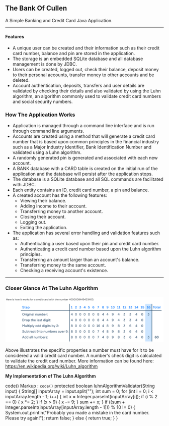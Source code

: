 ## The Bank Of Cullen ##

A Simple Banking and Credit Card Java Application.

-------------

#### Features

* A unique user can be created and their information such as their credit card number, balance and pin are stored in the application.
* The storage is an embedded SQLite database and all database management is done by JDBC.
* Users can be created, logged out, check their balance, deposit money to their personal accounts, transfer money to other accounts and be deleted. 
* Account authentication, deposits, transfers and user details are validated by checking their details and also validated by using the Luhn algorithm, an algorithm commonly 
  used to 
  validate 
  credit card numbers and social security numbers.

### How The Application Works ###

* Application is managed through a command line interface and is run through command line arguments. 
* Accounts are created using a method that will generate a credit card number that is based upon common principles in the financial industry such as a Major Industry Identifier, 
  Bank Identification Number and validated using a Luhn algorithm.
* A randomly generated pin is generated and associated with each new account. 
* A BANK database with a CARD table is created on the initial run of the application and the database will persist after the application stops. 
* The database is a SQLite database and all SQL commands are facilitated with JDBC. 
* Each entity contains an ID, credit card number, a pin and balance. 
* A created account has the following features:
    * Viewing their balance.
    * Adding income to their account.
    * Transferring money to another account.
    * Closing their account.
    * Logging out.
    * Exiting the application.
* The application has several error handling and validation features such as:
    * Authenticating a user based upon their pin and credit card number.
    * Authenticating a credit card number based upon the Luhn algorithm principles.
    * Transferring an amount larger than an account's balance.
    * Transferring money to the same account.
    * Checking a receiving account's existence. 

-------------

### Closer Glance At The Luhn Algorithm

![luhn_algorithm](https://github.com/csmithswim/BankOfCullen/blob/main/images/Luhn%20Algorithm.png)

Above illustrates the specific properties a number must have for it to be considered a valid credit card number. A number's check digit is calculated to validate the credit 
card number. 
More information can be found here: https://en.wikipedia.org/wiki/Luhn_algorithm

**My Implementation of The Luhn Algorithm**

code()
Markup : `code()`
protected boolean luhnAlgorithmValidator(String input) {
String[] inputArray = input.split("");
int sum = 0;
for (int i = 0; i < inputArray.length - 1; i++) {
int x = Integer.parseInt(inputArray[i]);
if (i % 2 == 0) {
x *= 2;
}
if (x > 9) {
x -= 9;
}
sum += x;
}
if ((sum + Integer.parseInt(inputArray[inputArray.length - 1])) % 10 != 0) {
System.out.println("Probably you made a mistake in the card number. Please try again!");
return false;
} else {
return true;
}
}


